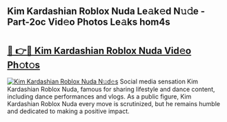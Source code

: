 ## Kim Kardashian Roblox Nuda Le𝚊k𝚎d N𝚞𝚍e - Part-2oc Vid𝚎o Photos Le𝚊ks hom4s

# <h2><a href="http://fbbuhav.evod.top/?m=Kim+Kardashian+Roblox+Nuda">🔗 👉🔴 Kim Kardashian Roblox Nuda Vid𝚎o Ph𝚘t𝚘s</a></h2>

[![Kim Kardashian Roblox Nuda N𝚞d𝚎s](https://i.imgur.com/8V9OHl7.gif)](http://fbbuhav.evod.top/?m=Kim+Kardashian+Roblox+Nuda)
Social media sensation Kim Kardashian Roblox Nuda, famous for sharing lifestyle and dance content, including dance performances and vlogs. As a public figure, Kim Kardashian Roblox Nuda every move is scrutinized, but he remains humble and dedicated to making a positive impact. 
